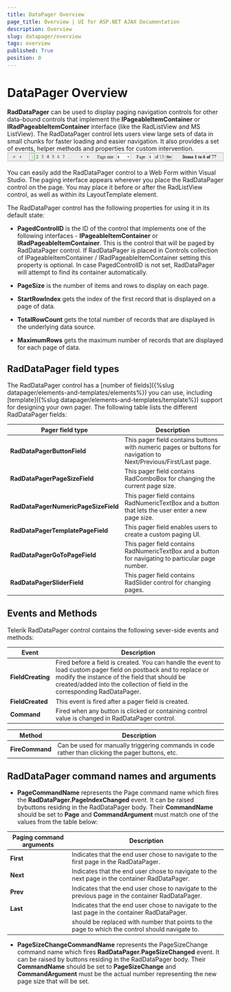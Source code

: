 ```yaml
---
title: DataPager Overview
page_title: Overview | UI for ASP.NET AJAX Documentation
description: Overview
slug: datapager/overview
tags: overview
published: True
position: 0
---
```


# DataPager Overview



__RadDataPager__ can be used to display paging navigation controls for other data-bound controls that implement the __IPageableItemContainer__ or __IRadPageableItemContainer__ interface (like the RadListView and MS ListView). The RadDataPager control lets users view large sets of data in small chunks for faster loading and easier navigation. It also provides a set of events, helper methods and properties for custom intervention.![RadDataPager](images/DataPager_Overview.png)

You can easily add the RadDataPager control to a Web Form within Visual Studio. The paging interface appears wherever you place the RadDataPager control on the page. You may place it before or after the RadListView control, as well as within its LayoutTemplate element.

The RadDataPager control has the following properties for using it in its default state:

* __PagedControlID__ is the ID of the control that implements one of the following interfaces - __IPageableItemContainer__ or __IRadPageableItemContainer__. This is the control that will be paged by RadDataPager control. If RadDataPager is placed in Controls collection of IPageableItemContainer / IRadPageableItemContainer setting this property is optional. In case PagedControlID is not set, RadDataPager will attempt to find its container automatically.

* __PageSize__ is the number of items and rows to display on each page.

* __StartRowIndex__ gets the index of the first record that is displayed on a page of data.

* __TotalRowCount__ gets the total number of records that are displayed in the underlying data source.

* __MaximumRows__ gets the maximum number of records that are displayed for each page of data.

## RadDataPager field types

The RadDataPager control has a [number of fields]({%slug datapager/elements-and-templates/elements%}) you can use, including [template]({%slug datapager/elements-and-templates/template%}) support for designing your own pager. The following table lists the different RadDataPager fields:


| Pager field type | Description |
| ------ | ------ |
| __RadDataPagerButtonField__ |This pager field contains buttons with numeric pages or buttons for navigation to Next/Previous/First/Last page.|
| __RadDataPagerPageSizeField__ |This pager field contains RadComboBox for changing the current page size.|
| __RadDataPagerNumericPageSizeField__ |This pager field contains RadNumericTextBox and a button that lets the user enter a new page size.|
| __RadDataPagerTemplatePageField__ |This pager field enables users to create a custom paging UI.|
| __RadDataPagerGoToPageField__ |This pager field contains RadNumericTextBox and a button for navigating to particular page number.|
| __RadDataPagerSliderField__ |This pager field contains RadSlider control for changing pages.|

## Events and Methods

Telerik RadDataPager control contains the following sever-side events and methods:


| Event | Description |
| ------ | ------ |
| __FieldCreating__ |Fired before a field is created. You can handle the event to load custom pager field on postback and to replace or modify the instance of the field that should be created/added into the collection of field in the corresponding RadDataPager.|
| __FieldCreated__ |This event is fired after a pager field is created.|
| __Command__ |Fired when any button is clicked or containing control value is changed in RadDataPager control.|


| Method | Description |
| ------ | ------ |
| __FireCommand__ |Can be used for manually triggering commands in code rather than clicking the pager buttons, etc.|

## RadDataPager command names and arguments

* __PageCommandName__ represents the Page command name which fires the __RadDataPager.PageIndexChanged__ event. It can be raised bybuttons residing in the RadDataPager body. Their __CommandName__ should be set to __Page__ and __CommandArgument__ must match one of the values from the table below:


| Paging command arguments | Description |
| ------ | ------ |
| __First__ |Indicates that the end user chose to navigate to the first page in the RadDataPager.|
| __Next__ |Indicates that the end user chose to navigate to the next page in the container RadDataPager.|
| __Prev__ |Indicates that the end user chose to navigate to the previous page in the container RadDataPager.|
| __Last__ |Indicates that the end user chose to navigate to the last page in the container RadDataPager.|
| __<NumericValue>__ |<NumericValue> should be replaced with number that points to the page to which the control should navigate to.|

* __PageSizeChangeCommandName__ represents the PageSizeChange command name which fires __RadDataPager.PageSizeChanged__ event. It can be raised by buttons residing in the RadDataPager body. Their __CommandName__ should be set to __PageSizeChange__ and __CommandArgument__ must be the actual number representing the new page size that will be set.
